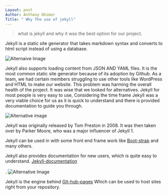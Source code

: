 ```yaml
---
Layout: post 
Author: Anthony Ohimor
Title: " Why The use of jekyll"
---
```

> what is jekyll and why it was the best option for our project. <br>


Jekyll is a static site generator that takes markdown syntax and converts to html script instead of using a database.<br>

![Alternaive Image](https://images.unsplash.com/photo-1486312338219-ce68d2c6f44d?ixlib=rb-1.2.1&ixid=MnwxMjA3fDB8MHxzZWFyY2h8MTV8fGpla3lsbCUyMHdlYnNpdGV8ZW58MHx8MHx8&auto=format&fit=crop&w=900&q=60) <br>

Jekyll also supports loading content from JSON AND YAML files. It is the most common static site generator because of its adoption by Github.
As a team, we had certain members struggling to use other tools like WordPress and HTML to make our website. This problem was harming the overall health of the project. It was wise that we looked for alternatives. Jekyll for most people is very easy to use, Considering the time frame Jekyll was a very viable choice for us as it is quick to understand and there is provided documentation to guide you through.<br>



![Alternative image](https://opensource.com/sites/default/files/first-jekyll-serve.png)<br>


Jekyll was originally released by Tom Preston in 2008. It was then taken over by Parker Moore, who was a major influencer of Jekyll 1.

Jekyll can be used in with some front end frame work like [Boot-strap](https://getbootstrap.com) and many others.<br>

Jekyll also provides documentation for new users, which is quite easy to understand. [Jekyll-documentation](https://jekyllrb.com/docs/) <br>
<br>.
![Alternative Image ](https://jekyllthemes.io/images/detail/index-detail-05.jpg?_cchid=da44526d0d9b52293863a77bff42d6dd)

Jekyll is the engine behind [Git-hub-pages](https://github.com) Which can be used to host sites right from your repository.
